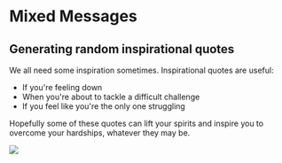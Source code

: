 # Mixed Messages
## Generating random inspirational quotes

We all need some inspiration sometimes.
Inspirational quotes are useful:
- If you're feeling down
- When you're about to tackle a difficult challenge
- If you feel like you're the only one struggling

Hopefully some of these quotes can lift your spirits and inspire you to overcome your hardships, whatever they may be.

![](https://www.ourmindfullife.com/wp-content/uploads/2019/08/Dr-seuss-quotes-OurMindfulLife.com-5.jpg)
